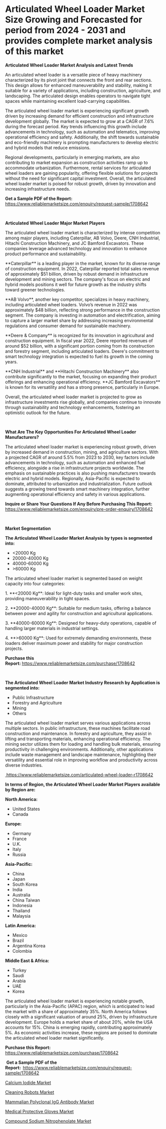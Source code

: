 <p><h1>Articulated Wheel Loader Market Size Growing and Forecasted for period from 2024 - 2031 and provides complete market analysis of this market</h1></p><p><strong>Articulated Wheel Loader Market Analysis and Latest Trends</strong></p>
<p><p>An articulated wheel loader is a versatile piece of heavy machinery characterized by its pivot joint that connects the front and rear sections. This design allows for enhanced maneuverability and stability, making it suitable for a variety of applications, including construction, agriculture, and landscaping. The articulated design enables operators to navigate tight spaces while maintaining excellent load-carrying capabilities.</p><p>The articulated wheel loader market is experiencing significant growth driven by increasing demand for efficient construction and infrastructure development globally. The market is expected to grow at a CAGR of 7.6% during the forecast period. Key trends influencing this growth include advancements in technology, such as automation and telematics, improving operational efficiency and safety. Additionally, the shift towards sustainable and eco-friendly machinery is prompting manufacturers to develop electric and hybrid models that reduce emissions. </p><p>Regional developments, particularly in emerging markets, are also contributing to market expansion as construction activities ramp up to accommodate urbanization. Furthermore, rental services for articulated wheel loaders are gaining popularity, offering flexible solutions for projects without the need for significant capital investment. Overall, the articulated wheel loader market is poised for robust growth, driven by innovation and increasing infrastructure needs.</p></p>
<p><strong>Get a Sample PDF of the Report:&nbsp;</strong> <a href="https://www.reliablemarketsize.com/enquiry/request-sample/1708642?utm_campaign=1694&utm_medium=2&utm_source=Github&utm_content=ia&utm_term=21102024&utm_id=articulated-wheel-loader">https://www.reliablemarketsize.com/enquiry/request-sample/1708642</a></p>
<p>&nbsp;</p>
<p><strong>Articulated Wheel Loader Major Market Players</strong></p>
<p><p>The articulated wheel loader market is characterized by intense competition among major players, including Caterpillar, AB Volvo, Deere, CNH Industrial, Hitachi Construction Machinery, and JC Bamford Excavators. These companies leverage advanced technology and innovation to enhance product performance and sustainability.</p><p>**Caterpillar** is a leading player in the market, known for its diverse range of construction equipment. In 2022, Caterpillar reported total sales revenue of approximately $51 billion, driven by robust demand in infrastructure development and mining sectors. The company's focus on electric and hybrid models positions it well for future growth as the industry shifts toward greener technologies.</p><p>**AB Volvo**, another key competitor, specializes in heavy machinery, including articulated wheel loaders. Volvo’s revenue in 2022 was approximately $48 billion, reflecting strong performance in the construction segment. The company is investing in automation and electrification, aiming to capture a larger market share by addressing increasing environmental regulations and consumer demand for sustainable machinery.</p><p>**Deere & Company** is recognized for its innovation in agricultural and construction equipment. In fiscal year 2022, Deere reported revenues of around $52 billion, with a significant portion coming from its construction and forestry segment, including articulated loaders. Deere's commitment to smart technology integration is expected to fuel its growth in the coming years.</p><p>**CNH Industrial** and **Hitachi Construction Machinery** also contribute significantly to the market, focusing on expanding their product offerings and enhancing operational efficiency. **JC Bamford Excavators** is known for its versatility and has a strong presence, particularly in Europe.</p><p>Overall, the articulated wheel loader market is projected to grow as infrastructure investments rise globally, and companies continue to innovate through sustainability and technology enhancements, fostering an optimistic outlook for the future.</p></p>
<p>&nbsp;</p>
<p><strong>What Are The Key Opportunities For Articulated Wheel Loader Manufacturers?</strong></p>
<p><p>The articulated wheel loader market is experiencing robust growth, driven by increased demand in construction, mining, and agriculture sectors. With a projected CAGR of around 5.5% from 2023 to 2030, key factors include advancements in technology, such as automation and enhanced fuel efficiency, alongside a rise in infrastructure projects worldwide. The emphasis on sustainable practices is also pushing manufacturers towards electric and hybrid models. Regionally, Asia-Pacific is expected to dominate, attributed to urbanization and industrialization. Future outlook suggests a growing trend towards smart machinery integration, further augmenting operational efficiency and safety in various applications.</p></p>
<p><strong>Inquire or Share Your Questions If Any Before Purchasing This Report:</strong> <a href="https://www.reliablemarketsize.com/enquiry/pre-order-enquiry/1708642?utm_campaign=1694&utm_medium=2&utm_source=Github&utm_content=ia&utm_term=21102024&utm_id=articulated-wheel-loader">https://www.reliablemarketsize.com/enquiry/pre-order-enquiry/1708642</a></p>
<p>&nbsp;</p>
<p><strong>Market Segmentation</strong></p>
<p><strong>The Articulated Wheel Loader Market Analysis by types is segmented into:</strong></p>
<p><ul><li><20000 Kg</li><li>20000-40000 Kg</li><li>40000-60000 Kg</li><li>>60000 Kg</li></ul></p>
<p><p>The articulated wheel loader market is segmented based on weight capacity into four categories: </p><p>1. **<20000 Kg**: Ideal for light-duty tasks and smaller work sites, providing maneuverability in tight spaces.</p><p>2. **20000-40000 Kg**: Suitable for medium tasks, offering a balance between power and agility for construction and agricultural applications.</p><p>3. **40000-60000 Kg**: Designed for heavy-duty operations, capable of handling larger materials in industrial settings.</p><p>4. **>60000 Kg**: Used for extremely demanding environments, these loaders deliver maximum power and stability for major construction projects.</p></p>
<p><strong>Purchase this Report:&nbsp;</strong><a href="https://www.reliablemarketsize.com/purchase/1708642?utm_campaign=1694&utm_medium=2&utm_source=Github&utm_content=ia&utm_term=21102024&utm_id=articulated-wheel-loader">https://www.reliablemarketsize.com/purchase/1708642</a></p>
<p>&nbsp;</p>
<p><strong>The Articulated Wheel Loader Market Industry Research by Application is segmented into:</strong></p>
<p><ul><li>Public Infrastructure</li><li>Forestry and Agriculture</li><li>Mining</li><li>Others</li></ul></p>
<p><p>The articulated wheel loader market serves various applications across multiple sectors. In public infrastructure, these machines facilitate road construction and maintenance. In forestry and agriculture, they assist in lifting and transporting materials, enhancing operational efficiency. The mining sector utilizes them for loading and handling bulk materials, ensuring productivity in challenging environments. Additionally, other applications include waste management and landscape maintenance, highlighting their versatility and essential role in improving workflow and productivity across diverse industries.</p></p>
<p><a href="https://www.reliablemarketsize.com/articulated-wheel-loader-r1708642?utm_campaign=1694&utm_medium=2&utm_source=Github&utm_content=ia&utm_term=21102024&utm_id=articulated-wheel-loader">&nbsp;https://www.reliablemarketsize.com/articulated-wheel-loader-r1708642</a></p>
<p><strong>In terms of Region, the Articulated Wheel Loader Market Players available by Region are:</strong></p>
<p>
    <p> <strong> North America: </strong>
        <ul>
            <li>United States</li>
            <li>Canada</li>
        </ul>
        </p> 
    <p> <strong> Europe: </strong>
        <ul>
            <li>Germany</li>
            <li>France</li>
            <li>U.K.</li>
            <li>Italy</li>
            <li>Russia</li>
        </ul>
        </p> 
    <p> <strong> Asia-Pacific: </strong>
        <ul>
            <li>China</li>
            <li>Japan</li>
            <li>South Korea</li>
            <li>India</li>
            <li>Australia</li>
            <li>China Taiwan</li>
            <li>Indonesia</li>
            <li>Thailand</li>
            <li>Malaysia</li>
        </ul>
        </p> 
    <p> <strong> Latin America: </strong>
        <ul>
            <li>Mexico</li>
            <li>Brazil</li>
            <li>Argentina Korea</li>
            <li>Colombia</li>
        </ul>
        </p> 
    <p> <strong> Middle East & Africa: </strong>
        <ul>
            <li>Turkey</li>
            <li>Saudi</li>
            <li>Arabia</li>
            <li>UAE</li>
            <li>Korea</li>
        </ul>
    </p>
    </p>
<p><p>The articulated wheel loader market is experiencing notable growth, particularly in the Asia-Pacific (APAC) region, which is anticipated to lead the market with a share of approximately 35%. North America follows closely with a significant valuation of around 25%, driven by infrastructure development. Europe holds a market share of about 20%, while the USA accounts for 15%. China is emerging rapidly, contributing approximately 5%. As economic activities increase, these regions are poised to dominate the articulated wheel loader market significantly.</p></p>
<p><strong>Purchase this Report: </strong><a href="https://www.reliablemarketsize.com/purchase/1708642?utm_campaign=1694&utm_medium=2&utm_source=Github&utm_content=ia&utm_term=21102024&utm_id=articulated-wheel-loader">https://www.reliablemarketsize.com/purchase/1708642</a></p>
<p>&nbsp;<strong>Get a Sample PDF of the Report:&nbsp;&nbsp;</strong><a href="https://www.reliablemarketsize.com/enquiry/request-sample/1708642?utm_campaign=1694&utm_medium=2&utm_source=Github&utm_content=ia&utm_term=21102024&utm_id=articulated-wheel-loader">https://www.reliablemarketsize.com/enquiry/request-sample/1708642</a></p>
<p><strong></strong></p>
<p><p><a href="https://www.linkedin.com/pulse/calcium-iodide-market-outlook-current-assessment-future-projections-unbgc?utm_campaign=1694&utm_medium=2&utm_source=Github&utm_content=ia&utm_term=21102024&utm_id=articulated-wheel-loader">Calcium Iodide Market</a></p><p><a href="https://www.linkedin.com/pulse/cleaning-robots-market-size-type-product-global-industry-analysis-pb5uf?utm_campaign=1694&utm_medium=2&utm_source=Github&utm_content=ia&utm_term=21102024&utm_id=articulated-wheel-loader">Cleaning Robots Market</a></p><p><a href="https://www.linkedin.com/pulse/investment-opportunities-mammalian-polyclonal-igg-antibody-o8ycc?utm_campaign=1694&utm_medium=2&utm_source=Github&utm_content=ia&utm_term=21102024&utm_id=articulated-wheel-loader">Mammalian Polyclonal IgG Antibody Market</a></p><p><a href="https://www.linkedin.com/pulse/surfing-medical-protective-gloves-wave-riding-market-currents-lhpdc?utm_campaign=1694&utm_medium=2&utm_source=Github&utm_content=ia&utm_term=21102024&utm_id=articulated-wheel-loader">Medical Protective Gloves Market</a></p><p><a href="https://www.linkedin.com/pulse/disruption-innovation-compound-sodium-nitrophenolate-industry-9nfhc?utm_campaign=1694&utm_medium=2&utm_source=Github&utm_content=ia&utm_term=21102024&utm_id=articulated-wheel-loader">Compound Sodium Nitrophenolate Market</a></p></p>